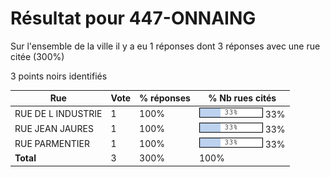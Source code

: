 # Résultat pour 447-ONNAING

Sur l'ensemble de la ville il y a eu 1 réponses dont 3 réponses avec une rue citée (300%)

3 points noirs identifiés

| Rue | Vote | % réponses | % Nb rues cités|
|-----|------|------------|----------------|
| RUE DE L INDUSTRIE | 1 | 100% | <img src="../../img/bar_33.gif" />&nbsp;33%|
| RUE JEAN JAURES | 1 | 100% | <img src="../../img/bar_33.gif" />&nbsp;33%|
| RUE PARMENTIER | 1 | 100% | <img src="../../img/bar_33.gif" />&nbsp;33%|
| **Total** | 3 | 300% | 100%|
